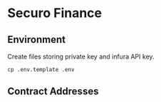 # Securo Finance

## Environment

Create files storing private key and infura API key.

```text
cp .env.template .env
```

## Contract Addresses

